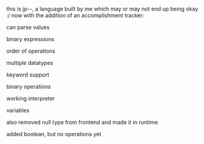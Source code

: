 this is jp--, a language built by me which may or may not end up being okay :/ now with the addition of an accomplishment tracker: 

can parse values

binary expressions

order of operations

multiple datatypes

keyword support

binary operations

working interpreter

variables

also removed null type from frontend and made it in runtime

added boolean, but no operations yet